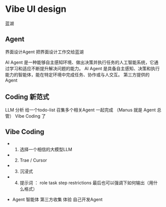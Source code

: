 # Vibe UI design

   蓝湖



## Agent

界面设计Agent 把界面设计工作交给蓝湖

AI Agent 是一种能够自主感知环境、做出决策并执行任务的人工智能系统，它通过学习和适应不断提升解决问题的能力。
AI Agent 是具备自主感知、决策和执行能力的智能体，能在特定环境中完成任务、协作或与人交互。
第三方提供的Agent        
## Coding 新范式
LLM 分析 给一个todo-list
召集多个相关Agent 一起完成 （Manus 就是 Agent 总管）
Vibe Coding 了

## Vibe Coding

 - 1. 选择一个相信的大模型LLM
 - 2. Trae / Cursor
 - 3. 沉浸式
 - 4. 提示词 ：  role   task  step  restrictions  最后也可以强调下如何输出（用什么格式）

- Agent 智能体
  第三方收集 体验
  自己开发Agent

